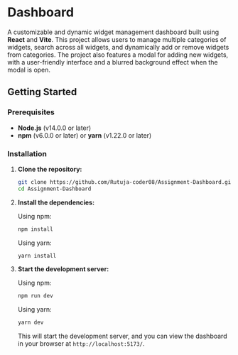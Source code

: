 # Dashboard

A customizable and dynamic widget management dashboard built using **React** and **Vite**. This project allows users to manage multiple categories of widgets, search across all widgets, and dynamically add or remove widgets from categories. The project also features a modal for adding new widgets, with a user-friendly interface and a blurred background effect when the modal is open.

## Getting Started

### Prerequisites

- **Node.js** (v14.0.0 or later)
- **npm** (v6.0.0 or later) or **yarn** (v1.22.0 or later)

### Installation

1. **Clone the repository:**

   ```bash
   git clone https://github.com/Rutuja-coder08/Assignment-Dashboard.git
   cd Assignment-Dashboard
   ```

2. **Install the dependencies:**

   Using npm:

   ```bash
   npm install
   ```

   Using yarn:

   ```bash
   yarn install
   ```

3. **Start the development server:**

   Using npm:

   ```bash
   npm run dev
   ```

   Using yarn:

   ```bash
   yarn dev
   ```

   This will start the development server, and you can view the dashboard in your browser at `http://localhost:5173/`.
